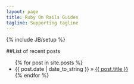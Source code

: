 ```yaml
---
layout: page
title: Ruby On Rails Guides
tagline: Supporting tagline
---
```

{% include JB/setup %}

##List of recent posts

<ul class="posts">
  {% for post in site.posts %}
    <li><span>{{ post.date | date_to_string }}</span> &raquo; <a href="{{ BASE_PATH }}{{ post.url }}">{{ post.title }}</a></li>
  {% endfor %}
</ul>
